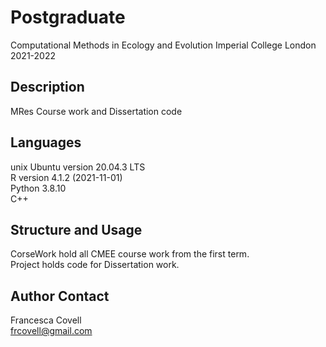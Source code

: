 # Postgraduate
Computational Methods in Ecology and Evolution
Imperial College London\
2021-2022 

## Description 
MRes Course work and Dissertation code

## Languages
unix Ubuntu version 20.04.3 LTS\
R version 4.1.2 (2021-11-01)\
Python 3.8.10\
C++

## Structure and Usage
CorseWork hold all CMEE course work from the first term.\
Project holds code for Dissertation work.


## Author Contact
Francesca Covell\
frcovell@gmail.com
